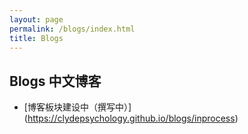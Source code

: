```yaml
---
layout: page
permalink: /blogs/index.html
title: Blogs
---
```


## Blogs 中文博客

- [博客板块建设中（撰写中）] (https://clydepsychology.github.io/blogs/inprocess)
